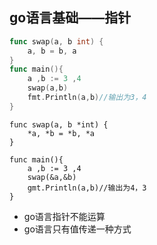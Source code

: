 ## go语言基础——指针

```go
func swap(a, b int) {
	a, b = b, a
}
func main(){
    a ,b := 3 ,4
    swap(a,b)
    fmt.Println(a,b)//输出为3，4
}
```



```
func swap(a, b *int) {
	*a, *b = *b, *a
}

func main(){
    a ,b := 3 ,4
    swap(&a,&b)
    gmt.Println(a,b)//输出为4，3
}
```



* go语言指针不能运算
* go语言只有值传递一种方式  